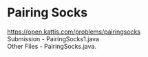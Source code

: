 # Pairing Socks  
https://open.kattis.com/problems/pairingsocks  
Submission - PairingSocks1.java  
Other Files - PairingSocks.java. 
